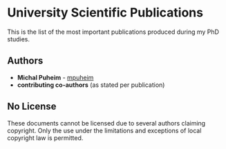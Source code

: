 # University Scientific Publications
This is the list of the most important publications produced during my PhD studies.

## Authors

* **Michal Puheim** - [mpuheim](https://github.com/mpuheim)
* **contributing co-authors** (as stated per publication)

## No License

These documents cannot be licensed due to several authors claiming copyright. Only the use under the limitations and exceptions of local copyright law is permitted.
